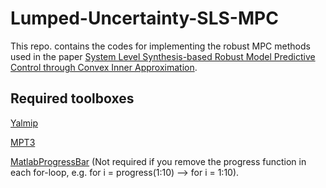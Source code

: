 # Lumped-Uncertainty-SLS-MPC

This repo. contains the codes for implementing the robust MPC methods used in the paper [System Level Synthesis-based Robust Model Predictive
Control through Convex Inner Approximation](https://arxiv.org/pdf/2111.05509.pdf). 

## Required toolboxes
[Yalmip](https://yalmip.github.io/) 

[MPT3](https://www.mpt3.org/)

[MatlabProgressBar](https://www.mathworks.com/matlabcentral/fileexchange/57895-matlabprogressbar) (Not required if you remove the progress function in each for-loop, e.g. for i = progress(1:10) --> for i = 1:10).
